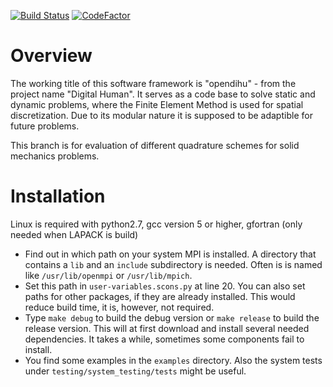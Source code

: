 [![Build Status](https://travis-ci.com/maierbn/opendihu.svg?branch=develop)](https://travis-ci.com/maierbn/opendihu)
[![CodeFactor](https://www.codefactor.io/repository/github/maierbn/opendihu/badge/develop)](https://www.codefactor.io/repository/github/maierbn/opendihu/overview/develop)

# Overview
The working title of this software framework is "opendihu" - from the project name "Digital Human". It serves as a code base to solve static and dynamic problems, where the Finite Element Method is used for spatial discretization. Due to its modular nature it is supposed to be adaptible for future problems.

This branch is for evaluation of different quadrature schemes for solid mechanics problems.

# Installation
Linux is required with python2.7, gcc version 5 or higher, gfortran (only needed when LAPACK is build)

* Find out in which path on your system MPI is installed. A directory that contains a `lib` and an `include` subdirectory is needed. Often is is named like `/usr/lib/openmpi` or `/usr/lib/mpich`. 
* Set this path in `user-variables.scons.py` at line 20. You can also set paths for other packages, if they are already installed. This would reduce build time, it is, however, not required.
* Type `make debug` to build the debug version or `make release` to build the release version. This will at first download and install several needed dependencies. It takes a while, sometimes some components fail to install.
* You find some examples in the `examples` directory. Also the system tests under `testing/system_testing/tests` might be useful.
